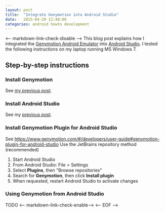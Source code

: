 ```yaml
---
layout: post
title:  "Integrate Genymotion into Android Studio"
date:   2015-04-20 12:40:00
categories: android howto development
---
```

<-- markdown-link-check-disable -->
This blog post explains how I integrated the [Genymotion Android Emulator](https://www.genymotion.com/) into [Android Studio](http://developer.android.com/tools/studio/index.html).
I tested the following instructions on my laptop running MS Windows 7.
## Step-by-step instructions
### Install Genymotion
See [my previous post](http://gmacario.github.io/android/howto/development/2015/04/19/trying-genymotion.html).
### Install Android Studio
See my [previous post](http://gmacario.github.io/android/howto/development/2015/04/18/trying-android-studio.html).
### Install Genymotion Plugin for Android Studio
See <https://www.genymotion.com/#/developers/user-guide#genymotion-plugin-for-android-studio>
Use the JetBrains repository method (recommended)
1. Start Android Studio
2. From Android Studio: File > Settings
3. Select **Plugins**, then "Browse repositories"
4. Search for **Genymotion**, then click **Install plugin**
5. When requested, restart Android Studio to activate changes
### Using Genymotion from Android Studio
TODO
<-- markdown-link-check-enable-->
<-- EOF -->
